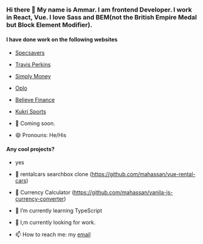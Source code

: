 ### Hi there 👋 My name is Ammar. I am frontend Developer. I work in React, Vue. I love Sass and BEM(not the British Empire Medal but Block Element Modifier).

#### I have done work on the following websites
- [Specsavers](www.specsavers.co.uk)
- [Travis Perkins](www.travisperkins.co.uk)
- [Simply Money](https://simplymoney.com)
- [Oplo](https://www.myoplo.com)
- [Believe Finance](https://www.believefinance.co.uk/)
- [Kukri Sports](www.kukrisports.co.uk)

- 🔭 Coming soon.
- 😄 Pronouns: He/His

#### Any cool projects?
- yes
- 🚗 rentalcars searchbox clone (https://github.com/mahassan/vue-rental-cars)
- 🧮 Currency Calculator (https://github.com/mahassan/vanila-js-currency-converter)

- 🌱 I’m currently learning TypeScript
- 👀 I,m currently looking for work.
- 📫 How to reach me: my [email](ammar@ammarhassan.co.uk)

<!--
**mahassan/mahassan** is a ✨ _special_ ✨ repository because its `README.md` (this file) appears on your GitHub profile.

Here are some ideas to get you started:


- 👯 I’m looking to collaborate on ...
- 🤔 I’m looking for help with ...
- 💬 Ask me about ...


- ⚡ Fun fact: ...
-->
